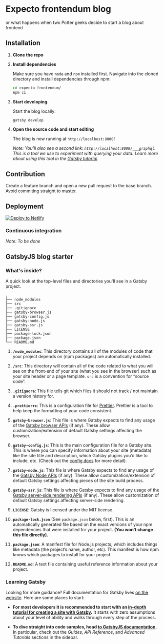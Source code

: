 # Expecto frontendum blog

or what happens when two Potter geeks decide to start a blog about frontend

## Installation

1.  **Clone the repo**

2.  **Install dependencies**

    Make sure you have `node` and `npm` installed first.
    Navigate into the cloned directory and install dependencies through npm:

    ```sh
    cd expecto-frontendum/
    npm ci
    ```

3.  **Start developing**

    Start the blog locally:

    ```sh
    gatsby develop
    ```

4.  **Open the source code and start editing**

    The blog is now running at `http://localhost:8000`!

    _Note: You'll also see a second link: _`http://localhost:8000/___graphql`_. This is a tool we use to experiment with querying your data. Learn more about using this tool in the [Gatsby tutorial](https://www.gatsbyjs.org/tutorial/part-five/#introducing-graphiql)._

## Contribution

Create a feature branch and open a new pull request to the base branch. Avoid commiting straight to master.


## Deployment

[![Deploy to Netlify](https://www.netlify.com/img/deploy/button.svg)](https://app.netlify.com/start/deploy?repository=https://github.com/gatsbyjs/gatsby-starter-blog)

### Continuous integration

_Note: To be done_

## GatsbyJS blog starter

### What's inside?

A quick look at the top-level files and directories you'll see in a Gatsby project.

    .
    ├── node_modules
    ├── src
    ├── .gitignore
    ├── gatsby-browser.js
    ├── gatsby-config.js
    ├── gatsby-node.js
    ├── gatsby-ssr.js
    ├── LICENSE
    ├── package-lock.json
    ├── package.json
    └── README.md

1.  **`/node_modules`**: This directory contains all of the modules of code that your project depends on (npm packages) are automatically installed.

2.  **`/src`**: This directory will contain all of the code related to what you will see on the front-end of your site (what you see in the browser) such as your site header or a page template. `src` is a convention for “source code”.

3.  **`.gitignore`**: This file tells git which files it should not track / not maintain a version history for.

4.  **`.prettierrc`**: This is a configuration file for [Prettier](https://prettier.io/). Prettier is a tool to help keep the formatting of your code consistent.

5.  **`gatsby-browser.js`**: This file is where Gatsby expects to find any usage of the [Gatsby browser APIs](https://www.gatsbyjs.org/docs/browser-apis/) (if any). These allow customization/extension of default Gatsby settings affecting the browser.

6.  **`gatsby-config.js`**: This is the main configuration file for a Gatsby site. This is where you can specify information about your site (metadata) like the site title and description, which Gatsby plugins you’d like to include, etc. (Check out the [config docs](https://www.gatsbyjs.org/docs/gatsby-config/) for more detail).

7.  **`gatsby-node.js`**: This file is where Gatsby expects to find any usage of the [Gatsby Node APIs](https://www.gatsbyjs.org/docs/node-apis/) (if any). These allow customization/extension of default Gatsby settings affecting pieces of the site build process.

8.  **`gatsby-ssr.js`**: This file is where Gatsby expects to find any usage of the [Gatsby server-side rendering APIs](https://www.gatsbyjs.org/docs/ssr-apis/) (if any). These allow customization of default Gatsby settings affecting server-side rendering.

9.  **`LICENSE`**: Gatsby is licensed under the MIT license.

10. **`package-lock.json`** (See `package.json` below, first). This is an automatically generated file based on the exact versions of your npm dependencies that were installed for your project. **(You won’t change this file directly).**

11. **`package.json`**: A manifest file for Node.js projects, which includes things like metadata (the project’s name, author, etc). This manifest is how npm knows which packages to install for your project.

12. **`README.md`**: A text file containing useful reference information about your project.

### Learning Gatsby

Looking for more guidance? Full documentation for Gatsby lives [on the website](https://www.gatsbyjs.org/). Here are some places to start:

- **For most developers it is recommended to start with an [in-depth tutorial for creating a site with Gatsby](https://www.gatsbyjs.org/tutorial/).** It starts with zero assumptions about your level of ability and walks through every step of the process.

- **To dive straight into code samples, head [to GatsbyJS documentation](https://www.gatsbyjs.org/docs/).** In particular, check out the _Guides_, _API Reference_, and _Advanced Tutorials_ sections in the sidebar.



